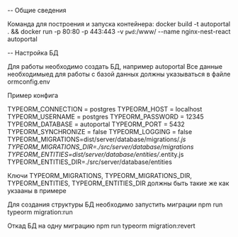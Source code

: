 -- Общие сведения

Команда для построения и запуска контейнера:
docker build -t autoportal . && docker run -p 80:80 -p 443:443 -v `pwd`:/www/ --name nginx-nest-react autoportal

-- Настройка БД

Для работы необходимо создать БД, например autoportal 
Все данные необходимыед для работы с базой данных должны
указываться в файле ormconfig.env

Пример конфига

TYPEORM_CONNECTION = postgres
TYPEORM_HOST = localhost
TYPEORM_USERNAME = postgres
TYPEORM_PASSWORD = 12345
TYPEORM_DATABASE = autoportal
TYPEORM_PORT = 5432
TYPEORM_SYNCHRONIZE = false
TYPEORM_LOGGING = false
TYPEORM_MIGRATIONS=dist/server/database/migrations/*.js
TYPEORM_MIGRATIONS_DIR=./src/server/database/migrations
TYPEORM_ENTITIES=dist/server/database/entities/*.entity.js
TYPEORM_ENTITIES_DIR=./src/server/database/entities

Ключи TYPEORM_MIGRATIONS, TYPEORM_MIGRATIONS_DIR, TYPEORM_ENTITIES, TYPEORM_ENTITIES_DIR
должны быть такие же как укзааны в примере

Для создания структуры БД необходимо запустить миграции
npm run typeorm migration:run

Откад БД на одну миграцию 
npm run typeorm migration:revert
